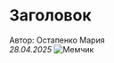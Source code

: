 # Заголовок
Автор: Остапенко Мария  
*28.04.2025*
![Мемчик](https://in.pinterest.com/pin/16184879906346574/)
